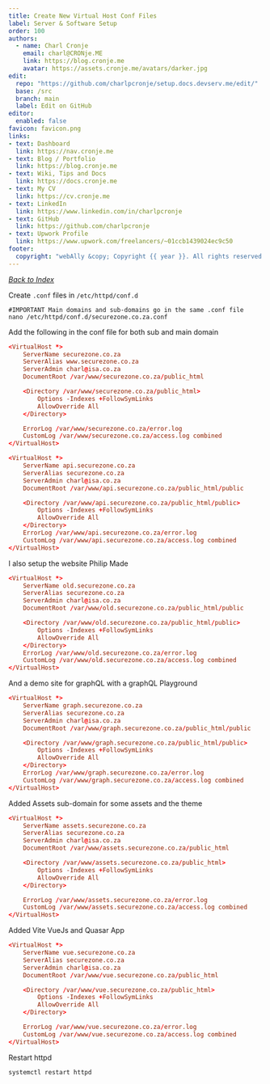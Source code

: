 ```yaml
---
title: Create New Virtual Host Conf Files
label: Server & Software Setup
order: 100
authors:
  - name: Charl Cronje
    email: charl@CRONje.ME
    link: https://blog.cronje.me
    avatar: https://assets.cronje.me/avatars/darker.jpg
edit:
  repo: "https://github.com/charlpcronje/setup.docs.devserv.me/edit/"
  base: /src
  branch: main
  label: Edit on GitHub
editor:
  enabled: false
favicon: favicon.png
links:
- text: Dashboard
  link: https://nav.cronje.me
- text: Blog / Portfolio
  link: https://blog.cronje.me
- text: Wiki, Tips and Docs 
  link: https://docs.cronje.me
- text: My CV
  link: https://cv.cronje.me
- text: LinkedIn
  link: https://www.linkedin.com/in/charlpcronje
- text: GitHub
  link: https://github.com/charlpcronje
- text: Upwork Profile
  link: https://www.upwork.com/freelancers/~01ccb1439024ec9c50
footer:
  copyright: "webAlly &copy; Copyright {{ year }}. All rights reserved."
---
```

<script type="text/javascript">(function(w,s){var e=document.createElement("script");e.type="text/javascript";e.async=true;e.src="https://cdn.pagesense.io/js/webally/f2527eebee974243853bcd47b32631f4.js";var x=document.getElementsByTagName("script")[0];x.parentNode.insertBefore(e,x);})(window,"script");</script>


[_Back to Index_](../README.md)

Create `.conf` files in `/etc/httpd/conf.d`

```shell
#IMPORTANT Main domains and sub-domains go in the same .conf file
nano /etc/httpd/conf.d/securezone.co.za.conf
```

Add the following in the conf file for both sub and main domain

```conf
<VirtualHost *>
    ServerName securezone.co.za
    ServerAlias www.securezone.co.za
    ServerAdmin charl@isa.co.za
    DocumentRoot /var/www/securezone.co.za/public_html

    <Directory /var/www/securezone.co.za/public_html>
        Options -Indexes +FollowSymLinks
        AllowOverride All
    </Directory>

    ErrorLog /var/www/securezone.co.za/error.log
    CustomLog /var/www/securezone.co.za/access.log combined
</VirtualHost>

<VirtualHost *>
    ServerName api.securezone.co.za
    ServerAlias securezone.co.za
    ServerAdmin charl@isa.co.za
    DocumentRoot /var/www/api.securezone.co.za/public_html/public

    <Directory /var/www/api.securezone.co.za/public_html/public>
        Options -Indexes +FollowSymLinks
        AllowOverride All
    </Directory>
    ErrorLog /var/www/api.securezone.co.za/error.log
    CustomLog /var/www/api.securezone.co.za/access.log combined
</VirtualHost>
```

I also setup the website Philip Made

```conf
<VirtualHost *>
    ServerName old.securezone.co.za
    ServerAlias securezone.co.za
    ServerAdmin charl@isa.co.za
    DocumentRoot /var/www/old.securezone.co.za/public_html/public

    <Directory /var/www/old.securezone.co.za/public_html/public>
        Options -Indexes +FollowSymLinks
        AllowOverride All
    </Directory>
    ErrorLog /var/www/old.securezone.co.za/error.log
    CustomLog /var/www/old.securezone.co.za/access.log combined
</VirtualHost>
```

And a demo site for graphQL with a graphQL Playground

```conf
<VirtualHost *>
    ServerName graph.securezone.co.za
    ServerAlias securezone.co.za
    ServerAdmin charl@isa.co.za
    DocumentRoot /var/www/graph.securezone.co.za/public_html/public

    <Directory /var/www/graph.securezone.co.za/public_html/public>
        Options -Indexes +FollowSymLinks
        AllowOverride All
    </Directory>
    ErrorLog /var/www/graph.securezone.co.za/error.log
    CustomLog /var/www/graph.securezone.co.za/access.log combined
</VirtualHost>
```

Added Assets sub-domain for some assets and the theme

```conf
<VirtualHost *>
    ServerName assets.securezone.co.za
    ServerAlias securezone.co.za
    ServerAdmin charl@isa.co.za
    DocumentRoot /var/www/assets.securezone.co.za/public_html

    <Directory /var/www/assets.securezone.co.za/public_html>
        Options -Indexes +FollowSymLinks
        AllowOverride All
    </Directory>

    ErrorLog /var/www/assets.securezone.co.za/error.log
    CustomLog /var/www/assets.securezone.co.za/access.log combined
</VirtualHost>
```

Added Vite VueJs and Quasar App

```conf
<VirtualHost *>
    ServerName vue.securezone.co.za
    ServerAlias securezone.co.za
    ServerAdmin charl@isa.co.za
    DocumentRoot /var/www/vue.securezone.co.za/public_html

    <Directory /var/www/vue.securezone.co.za/public_html>
        Options -Indexes +FollowSymLinks
        AllowOverride All
    </Directory>

    ErrorLog /var/www/vue.securezone.co.za/error.log
    CustomLog /var/www/vue.securezone.co.za/access.log combined
</VirtualHost>
```

Restart httpd

```shell
systemctl restart httpd
```

